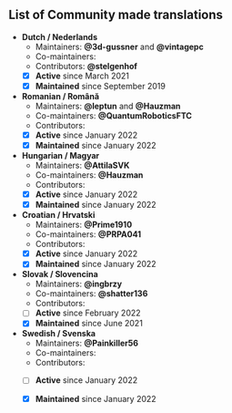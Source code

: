 ## List of Community made translations

- **Dutch / Nederlands**
  - Maintainers: **@3d-gussner** and **@vintagepc**
  - Co-maintainers: 
  - Contributors: **@stelgenhof**
  - [X] **Active**      since March 2021
  - [X] **Maintained**  since September 2019

- **Romanian / Română**
  - Maintainers: **@leptun** and **@Hauzman**
  - Co-maintainers: **@QuantumRoboticsFTC**
  - Contributors:
  - [X] **Active**      since January 2022
  - [X] **Maintained**  since January 2022

- **Hungarian / Magyar**
  - Maintainers: **@AttilaSVK**
  - Co-maintainers: **@Hauzman**
  - Contributors:
  - [X] **Active**      since January 2022
  - [X] **Maintained**  since January 2022

- **Croatian / Hrvatski**
  - Maintainers: **@Prime1910**
  - Co-maintainers: **@PRPA041**
  - Contributors:
  - [X] **Active**      since January 2022
  - [X] **Maintained**  since January 2022

- **Slovak / Slovencina**
  - Maintainers: **@ingbrzy**
  - Co-maintainers: **@shatter136**
  - Contributors:
  - [ ] **Active**      since February 2022
  - [X] **Maintained**  since June 2021

- **Swedish / Svenska**
  - Maintainers: **@Painkiller56**
  - Co-maintainers:
  - Contributors:
  - [ ] **Active**      since January 2022
  - [X] **Maintained**  since January 2022

